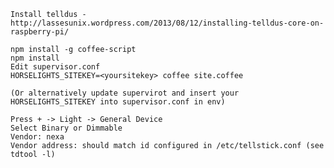     Install telldus - http://lassesunix.wordpress.com/2013/08/12/installing-telldus-core-on-raspberry-pi/

    npm install -g coffee-script
    npm install
    Edit supervisor.conf
    HORSELIGHTS_SITEKEY=<yoursitekey> coffee site.coffee

    (Or alternatively update supervirot and insert your HORSELIGHTS_SITEKEY into supervisor.conf in env)

    Press + -> Light -> General Device
    Select Binary or Dimmable
    Vendor: nexa
    Vendor address: should match id configured in /etc/tellstick.conf (see tdtool -l)


